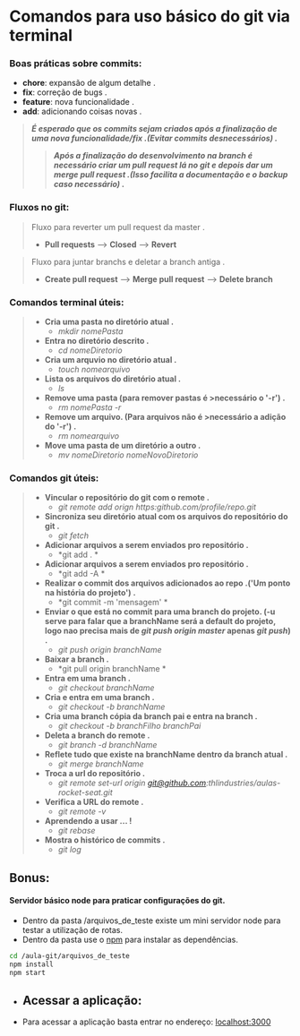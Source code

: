 # Comandos para uso básico do git via terminal

### **Boas práticas sobre commits:**

- **chore**: expansão de algum detalhe .
- **fix**: correção de bugs .
- **feature**: nova funcionalidade .
- **add**: adicionando coisas novas .

> ***É esperado que os commits sejam criados após a finalização de uma nova funcionalidade/fix .(Evitar commits desnecessários) .***
>> ***Após a finalização do desenvolvimento na branch é necessário criar um pull request lá no git e depois dar um merge pull request .(Isso facilita a documentação e o backup caso necessário) .***


### **Fluxos no git:** 
> Fluxo para reverter um pull request da master .
>+ **Pull requests** --> **Closed** --> **Revert**

> Fluxo para juntar branchs e deletar a branch antiga . 
>+ **Create pull request** --> **Merge pull request** --> **Delete branch** 


### **Comandos terminal úteis:**

>+ **Cria uma pasta no diretório atual .**
>   - *mkdir nomePasta*
>+ **Entra no diretório descrito .**
>   - *cd nomeDiretorio*
>+ **Cria um arquvio no diretório atual .**
>   - *touch nomearquivo*
>+ **Lista os arquivos do diretório atual .**
>   - *ls*
>+ **Remove uma pasta (para remover pastas é >necessário o '-r') .**
>   - *rm nomePasta -r*
>+ **Remove um arquivo. (Para arquivos não é >necessário a adição do '-r') .**
>   - *rm nomearquivo*
>+ **Move uma pasta de um diretório a outro .**
>   - *mv nomeDiretorio nomeNovoDiretorio*


### **Comandos git úteis:**

>+ **Vincular o repositório do git com o remote .**
>   - *git remote add orign https:github.com/profile/repo.git*
>+ **Sincroniza seu diretório atual com os arquivos do repositório do git .**
>   - *git fetch*
>+ **Adicionar arquivos a serem enviados pro repositório .**
>   - *git add . *
>+ **Adicionar arquivos a serem enviados pro repositório .**
>   - *git add -A *
>+ **Realizar o commit dos arquivos adicionados ao repo .('Um ponto na história do projeto') .**
>   - *git commit -m 'mensagem' *
>+ **Enviar o que está no commit para uma branch do projeto. (-u serve para falar que a branchName será a default do projeto, logo nao precisa mais de *git push origin master* apenas *git push*) .**
>   - *git push origin branchName*
>+ **Baixar a branch .**
>   - *git pull origin branchName *
>+ **Entra em uma branch .**
>   - *git checkout branchName*
>+ **Cria e entra em uma branch .**
>   - *git checkout -b branchName*
>+ **Cria uma branch cópia da branch pai e entra na branch .**
>   - *git checkout -b branchFilho branchPai*
>+ **Deleta a branch do remote .**
>   - *git branch -d branchName*
>+ **Reflete tudo que existe na branchName dentro da branch atual .**
>   - *git merge branchName*
>+ **Troca a url do repositório .**
>   - *git remote set-url origin git@github.com:thlindustries/aulas-rocket-seat.git*
>+ **Verifica a URL do remote .**
>   - *git remote -v*
>+ **Aprendendo a usar ... !**
>   - *git rebase*
>+ **Mostra o histórico de commits .**
>   - *git log*


## Bonus:
#### Servidor básico node para praticar configurações do git.
- Dentro da pasta /arquivos_de_teste existe um mini servidor node para testar a utilização de rotas.
- Dentro da pasta use o [npm](https://www.npmjs.com/) para instalar as dependências.


```bash
cd /aula-git/arquivos_de_teste
npm install
npm start
```

- ## Acessar a aplicação:
- Para acessar a aplicação basta entrar no endereço:
[localhost:3000](http://localhost:1234)



